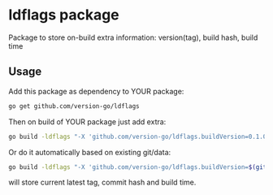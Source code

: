 # ldflags package
Package to store on-build extra information: version(tag), build hash, build time


## Usage
Add this package as dependency to YOUR package:
```bash
go get github.com/version-go/ldflags 
```

Then on build of YOUR package just add extra:
```bash
go build -ldflags "-X 'github.com/version-go/ldflags.buildVersion=0.1.0' -X 'github.com/version-go/ldflags.buildHash=9e7637c' -X 'github.com/version-go/ldflags.buildTime=Sun Oct  4 20:57:29 CEST 2020'" .
```

Or do it automatically based on existing git/data:
```bash
go build -ldflags "-X 'github.com/version-go/ldflags.buildVersion=$(git describe --abbrev=0 --tags)' -X 'github.com/version-go/ldflags.buildHash=$(git rev-parse --short HEAD)' -X 'github.com/version-go/ldflags.buildTime=$(date)'" .
```
will store current latest tag, commit hash and build time.

